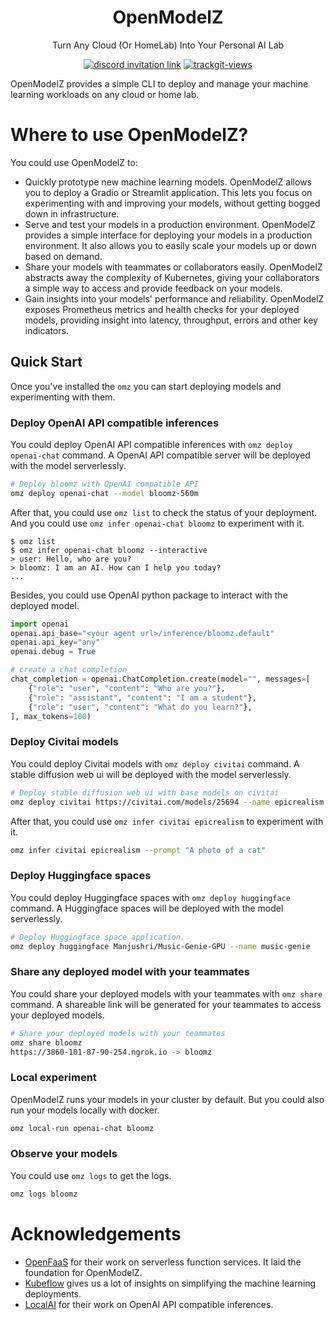 <div align="center">

# OpenModelZ

Turn Any Cloud (Or HomeLab) Into Your Personal AI Lab

</div>

<p align=center>
<a href="https://discord.gg/KqswhpVgdU"><img alt="discord invitation link" src="https://dcbadge.vercel.app/api/server/KqswhpVgdU?style=flat"></a>
<a href="https://twitter.com/TensorChord"><img src="https://img.shields.io/twitter/follow/tensorchord?style=social" alt="trackgit-views" /></a>
</p>

OpenModelZ provides a simple CLI to deploy and manage your machine learning workloads on any cloud or home lab.

# Where to use OpenModelZ?

You could use OpenModelZ to:

- Quickly prototype new machine learning models. OpenModelZ allows you to deploy a Gradio or Streamlit application. This lets you focus on experimenting with and improving your models, without getting bogged down in infrastructure.
- Serve and test your models in a production environment. OpenModelZ provides a simple interface for deploying your models in a production environment. It also allows you to easily scale your models up or down based on demand.
- Share your models with teammates or collaborators easily. OpenModelZ abstracts away the complexity of Kubernetes, giving your collaborators a simple way to access and provide feedback on your models.
- Gain insights into your models' performance and reliability. OpenModelZ exposes Prometheus metrics and health checks for your deployed models, providing insight into latency, throughput, errors and other key indicators.

## Quick Start

Once you've installed the `omz` you can start deploying models and experimenting with them.

### Deploy OpenAI API compatible inferences

You could deploy OpenAI API compatible inferences with `omz deploy openai-chat` command. A OpenAI API compatible server will be deployed with the model serverlessly.

```bash
# Deploy bloomz with OpenAI compatible API
omz deploy openai-chat --model bloomz-560m
```

After that, you could use `omz list` to check the status of your deployment. And you could use `omz infer openai-chat bloomz` to experiment with it.

```
$ omz list
$ omz infer openai-chat bloomz --interactive
> user: Hello, who are you?
> bloomz: I am an AI. How can I help you today?
...
```

Besides, you could use OpenAI python package to interact with the deployed model.

```python
import openai
openai.api_base="<your agent url>/inference/bloomz.default"
openai.api_key="any"
openai.debug = True

# create a chat completion
chat_completion = openai.ChatCompletion.create(model="", messages=[
    {"role": "user", "content": "Who are you?"},
    {"role": "assistant", "content": "I am a student"},
    {"role": "user", "content": "What do you learn?"},
], max_tokens=100)
```

### Deploy Civitai models

You could deploy Civitai models with `omz deploy civitai` command. A stable diffusion web ui will be deployed with the model serverlessly.

```bash
# Deploy stable diffusion web ui with base models on civitai
omz deploy civitai https://civitai.com/models/25694 --name epicrealism
```

After that, you could use `omz infer civitai epicrealism` to experiment with it.

```bash
omz infer civitai epicrealism --prompt "A photo of a cat"
```

### Deploy Huggingface spaces

You could deploy Huggingface spaces with `omz deploy huggingface` command. A Huggingface spaces will be deployed with the model serverlessly.

```bash
# Deploy Huggingface space application.
omz deploy huggingface Manjushri/Music-Genie-GPU --name music-genie
```

### Share any deployed model with your teammates

You could share your deployed models with your teammates with `omz share` command. A shareable link will be generated for your teammates to access your deployed models.

```bash
# Share your deployed models with your teammates
omz share bloomz
https://3860-101-87-90-254.ngrok.io -> bloomz
```

### Local experiment

OpenModelZ runs your models in your cluster by default. But you could also run your models locally with docker.

```bash
omz local-run openai-chat bloomz
```

### Observe your models

You could use `omz logs` to get the logs.

```bash
omz logs bloomz
```

# Acknowledgements

- [OpenFaaS](https://github.com/openfaas) for their work on serverless function services. It laid the foundation for OpenModelZ.
- [Kubeflow](https://github.com/kubeflow) gives us a lot of insights on simplifying the machine learning deployments.
- [LocalAI](https://github.com/go-skynet/LocalAI) for their work on OpenAI API compatible inferences.
